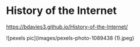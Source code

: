 # History of the Internet

https://bdavies3.github.io/History-of-the-Internet/

![pexels pic](images/pexels-photo-1089438 (1).jpeg)
